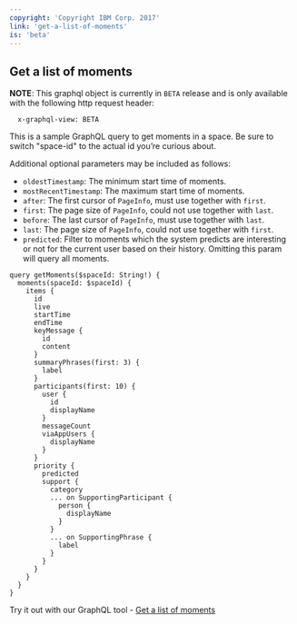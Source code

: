 ```yaml
---
copyright: 'Copyright IBM Corp. 2017'
link: 'get-a-list-of-moments'
is: 'beta'
---
```

## Get a list of moments

**NOTE**: This graphql object is currently in `BETA` release and is only available with the following http request header:

      x-graphql-view: BETA


This is a sample GraphQL query to get moments in a space. Be sure to switch "space-id" to the actual id you’re curious about.

Additional optional parameters may be included as follows:
- `oldestTimestamp`: The minimum start time of moments.
- `mostRecentTimestamp`: The maximum start time of moments.
- `after`: The first cursor of `PageInfo`, must use together with `first`.
- `first`: The page size of `PageInfo`, could not use together with `last`.
- `before`: The last cursor of `PageInfo`, must use together with `last`.
- `last`: The page size of `PageInfo`, could not use together with `first`.
- `predicted`: Filter to moments which the system predicts are interesting or not for the current user based on their history. Omitting this param will query all moments.

```
query getMoments($spaceId: String!) {
  moments(spaceId: $spaceId) {
    items {
      id
      live
      startTime
      endTime
      keyMessage {
        id
        content
      }
      summaryPhrases(first: 3) {
        label
      }
      participants(first: 10) {
        user {
          id
          displayName
        }
        messageCount
        viaAppUsers {
          displayName
        }
      }
      priority {
        predicted
        support {
          category
          ... on SupportingParticipant {
            person {
              displayName
            }
          }
          ... on SupportingPhrase {
            label
          }
        }
      }
    }
  }
}

```

Try it out with our GraphQL tool - <a href="https://developer.watsonwork.ibm.com/tools/graphql?query=query%20getMoments(%24spaceId%3A%20String!)%20%7B%0A%20%20moments(spaceId%3A%20%24spaceId)%20%7B%0A%20%20%20%20items%20%7B%0A%20%20%20%20%20%20id%0A%20%20%20%20%20%20live%0A%20%20%20%20%20%20startTime%0A%20%20%20%20%20%20endTime%0A%20%20%20%20%20%20keyMessage%20%7B%0A%20%20%20%20%20%20%20%20id%0A%20%20%20%20%20%20%20%20content%0A%20%20%20%20%20%20%7D%0A%20%20%20%20%20%20summaryPhrases(first%3A%203)%20%7B%0A%20%20%20%20%20%20%20%20label%0A%20%20%20%20%20%20%7D%0A%20%20%20%20%20%20participants(first%3A%2010)%20%7B%0A%20%20%20%20%20%20%20%20user%20%7B%0A%20%20%20%20%20%20%20%20%20%20id%0A%20%20%20%20%20%20%20%20%20%20displayName%0A%20%20%20%20%20%20%20%20%7D%0A%20%20%20%20%20%20%20%20messageCount%0A%20%20%20%20%20%20%20%20viaAppUsers%20%7B%0A%20%20%20%20%20%20%20%20%20%20displayName%0A%20%20%20%20%20%20%20%20%7D%0A%20%20%20%20%20%20%7D%0A%20%20%20%20%20%20priority%20%7B%0A%20%20%20%20%20%20%20%20predicted%0A%20%20%20%20%20%20%20%20support%20%7B%0A%20%20%20%20%20%20%20%20%20%20category%0A%20%20%20%20%20%20%20%20%20%20...%20on%20SupportingParticipant%20%7B%0A%20%20%20%20%20%20%20%20%20%20%20%20person%20%7B%0A%20%20%20%20%20%20%20%20%20%20%20%20%20%20displayName%0A%20%20%20%20%20%20%20%20%20%20%20%20%7D%0A%20%20%20%20%20%20%20%20%20%20%7D%0A%20%20%20%20%20%20%20%20%20%20...%20on%20SupportingPhrase%20%7B%0A%20%20%20%20%20%20%20%20%20%20%20%20label%0A%20%20%20%20%20%20%20%20%20%20%7D%0A%20%20%20%20%20%20%20%20%7D%0A%20%20%20%20%20%20%7D%0A%20%20%20%20%7D%0A%20%20%7D%0A%7D%0A&operationName=getMoments" target="_blank">Get a list of moments</a>
